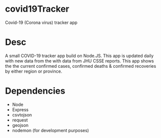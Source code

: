 # covid19Tracker
Covid-19 (Corona virus) tracker app

# Desc
A small COVID-19 tracker app build on Node.JS. This app is updated daily with new data from the with data from JHU CSSE reports. This app shows the the current confirmed cases, confirmed deaths & confirmed recoveries by either region or province.


# Dependencies
 - Node 
 - Express
 - csvtojson
 - request
 - geojson
 - nodemon (for development purposes)
 
 
 
